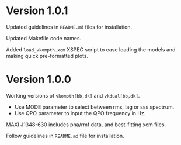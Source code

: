 Version 1.0.1
=============

Updated guidelines in `README.md` files for installation.

Updated Makefile code names.

Added `load_vkompth.xcm` XSPEC script to ease loading the
models and making quick pre-formatted plots.

Version 1.0.0
=============

Working versions of `vkompth[bb,dk]` and `vkdual[bb,dk]`.
- Use MODE parameter to select between rms, lag or sss spectrum.
- Use QPO parameter to input the QPO frequency in Hz.

MAXI J1348-630 includes pha/rmf data, and best-fitting xcm files.

Follow guidelines in `README.md` file for installation.
